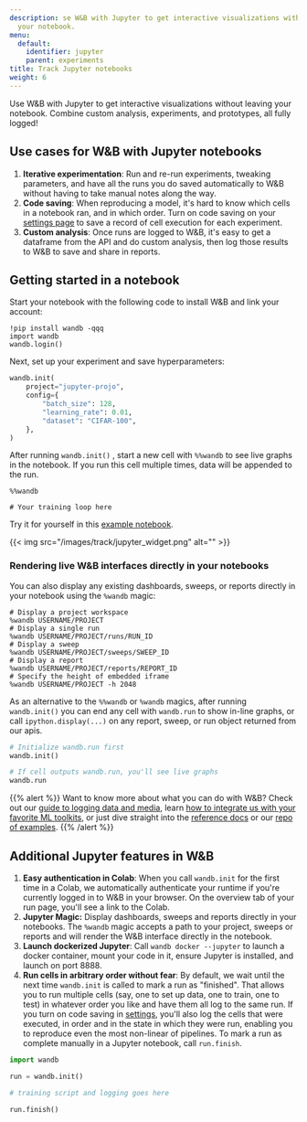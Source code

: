 ```yaml
---
description: se W&B with Jupyter to get interactive visualizations without leaving
  your notebook.
menu:
  default:
    identifier: jupyter
    parent: experiments
title: Track Jupyter notebooks
weight: 6
---
```


Use W&B with Jupyter to get interactive visualizations without leaving your notebook. Combine custom analysis, experiments, and prototypes, all fully logged!

## Use cases for W&B with Jupyter notebooks

1. **Iterative experimentation**: Run and re-run experiments, tweaking parameters, and have all the runs you do saved automatically to W&B without having to take manual notes along the way.
2. **Code saving**: When reproducing a model, it's hard to know which cells in a notebook ran, and in which order. Turn on code saving on your [settings page](../app/settings-page/intro.md) to save a record of cell execution for each experiment.
3. **Custom analysis**: Once runs are logged to W&B, it's easy to get a dataframe from the API and do custom analysis, then log those results to W&B to save and share in reports.

## Getting started in a notebook

Start your notebook with the following code to install W&B and link your account:

```notebook
!pip install wandb -qqq
import wandb
wandb.login()
```

Next, set up your experiment and save hyperparameters:

```python
wandb.init(
    project="jupyter-projo",
    config={
        "batch_size": 128,
        "learning_rate": 0.01,
        "dataset": "CIFAR-100",
    },
)
```

After running `wandb.init()` , start a new cell with `%%wandb` to see live graphs in the notebook. If you run this cell multiple times, data will be appended to the run.

```notebook
%%wandb

# Your training loop here
```

Try it for yourself in this [example notebook](http://wandb.me/jupyter-interact-colab).

{{< img src="/images/track/jupyter_widget.png" alt="" >}}

### Rendering live W&B interfaces directly in your notebooks

You can also display any existing dashboards, sweeps, or reports directly in your notebook using the `%wandb` magic:

```notebook
# Display a project workspace
%wandb USERNAME/PROJECT
# Display a single run
%wandb USERNAME/PROJECT/runs/RUN_ID
# Display a sweep
%wandb USERNAME/PROJECT/sweeps/SWEEP_ID
# Display a report
%wandb USERNAME/PROJECT/reports/REPORT_ID
# Specify the height of embedded iframe
%wandb USERNAME/PROJECT -h 2048
```

As an alternative to the `%%wandb` or `%wandb` magics, after running `wandb.init()` you can end any cell with `wandb.run` to show in-line graphs, or call `ipython.display(...)` on any report, sweep, or run object returned from our apis.

```python
# Initialize wandb.run first
wandb.init()

# If cell outputs wandb.run, you'll see live graphs
wandb.run
```

{{% alert %}}
Want to know more about what you can do with W&B? Check out our [guide to logging data and media](log/intro.md), learn [how to integrate us with your favorite ML toolkits](../integrations/intro.md), or just dive straight into the [reference docs](../../ref/python/README.md) or our [repo of examples](https://github.com/wandb/examples).
{{% /alert %}}

## Additional Jupyter features in W&B

1. **Easy authentication in Colab**: When you call `wandb.init` for the first time in a Colab, we automatically authenticate your runtime if you're currently logged in to W&B in your browser. On the overview tab of your run page, you'll see a link to the Colab.
2. **Jupyter Magic:** Display dashboards, sweeps and reports directly in your notebooks. The `%wandb` magic accepts a path to your project, sweeps or reports and will render the W&B interface directly in the notebook.
3. **Launch dockerized Jupyter**: Call `wandb docker --jupyter` to launch a docker container, mount your code in it, ensure Jupyter is installed, and launch on port 8888.
4. **Run cells in arbitrary order without fear**: By default, we wait until the next time `wandb.init` is called to mark a run as "finished". That allows you to run multiple cells (say, one to set up data, one to train, one to test) in whatever order you like and have them all log to the same run. If you turn on code saving in [settings](https://app.wandb.ai/settings), you'll also log the cells that were executed, in order and in the state in which they were run, enabling you to reproduce even the most non-linear of pipelines. To mark a run as complete manually in a Jupyter notebook, call `run.finish`.

```python
import wandb

run = wandb.init()

# training script and logging goes here

run.finish()
```